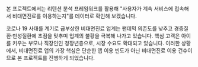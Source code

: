 본 프로젝트에서는 리텐션 분석 프레임워크를 활용해 "사용자가 계속 서비스에 접속해서 비대면진료를 이용하는지"를 데이터로 확인해 보겠습니다.

코로나 19 사태를 계기로 급부상한 비대면진료 업계는 팬데믹 의존도를 낮추고 경증질환·만성질환에 초점을 맞추며 업계의 불황을 극복해 나가고 있습니다. 
핵심 고객은 아이를 키우는 부모나 직장인인 청장년층으로, 시장 수요도 확대되고 있습니다. 이러한 상황에서, 비대면진료 앱의 가장 핵심은 단순한 앱 이용 빈도가 아닌 비대면진료 이용 건수이므로 본 프로젝트를 진행하게 되었습니다.
